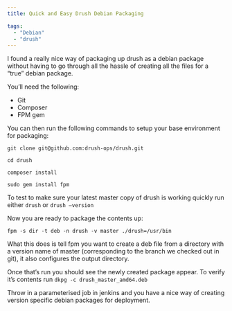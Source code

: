 ```yaml
---
title: Quick and Easy Drush Debian Packaging

tags:
  - "Debian"
  - "drush"
---
```

I found a really nice way of packaging up drush as a debian package without having to go through all the hassle of creating all the files for a “true” debian package.

You’ll need the following:

* Git
* Composer
* FPM gem

You can then run the following commands to setup your base environment for packaging:

`git clone git@github.com:drush-ops/drush.git`

`cd drush`

`composer install`

`sudo gem install fpm`

To test to make sure your latest master copy of drush is working quickly run either `drush` or `drush —version`

Now you are ready to package the contents up:

`fpm -s dir -t deb -n drush -v master ./drush=/usr/bin`

What this does is tell fpm you want to create a deb file from a directory with a version name of master (corresponding to the branch we checked out in git), it also configures the output directory.

Once that’s run you should see the newly created package appear. To verify it’s contents run `dkpg -c drush_master_amd64.deb`


Throw in a parameterised job in jenkins and you have a nice way of creating version specific debian packages for deployment.

